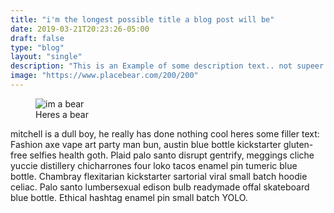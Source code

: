 ```yaml
---
title: "i'm the longest possible title a blog post will be"
date: 2019-03-21T20:23:26-05:00
draft: false
type: "blog"
layout: "single"
description: "This is an Example of some description text.. not supeer sure whats gonna go here or how long its gonna be  I want this thing to be not in a dang h2.... AHHGGG"
image: "https://www.placebear.com/200/200"
---
```


<figure>
  <img src="https://www.placebear.com/400/200" alt="im a bear">
  <figcaption> Heres a bear </figcaption>
</figure>



mitchell is a dull boy,  he really has done nothing cool heres some filler text:
Fashion axe vape art party man bun, austin blue bottle kickstarter gluten-free selfies
health goth. Plaid palo santo disrupt gentrify, meggings cliche yuccie distillery
chicharrones four loko tacos enamel pin tumeric blue bottle. Chambray flexitarian
kickstarter sartorial viral small batch hoodie celiac. Palo santo lumbersexual edison bulb
readymade offal skateboard blue bottle. Ethical hashtag enamel pin small batch YOLO.
